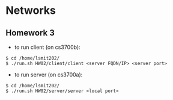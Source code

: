 # Networks
## Homework 3

* to run client (on cs3700b):

```shell
$ cd /home/lsmit202/
$ ./run.sh HW02/client/client <server FQDN/IP> <server port>
```

* to run server (on cs3700a):

```shell
$ cd /home/lsmit202/
$ ./run.sh HW02/server/server <local port>
```
